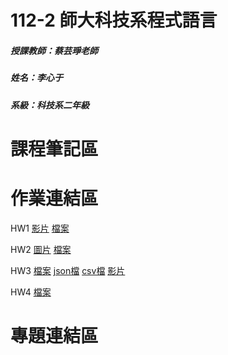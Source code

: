 # 112-2 師大科技系程式語言
##### 授課教師：蔡芸琤老師
##### 姓名：李心于
##### 系級：科技系二年級
# 課程筆記區

# 作業連結區
HW1
[影片](https://youtu.be/J5PXe8fHHL4)
[檔案](https://colab.research.google.com/drive/1BchYl6tIhHRfwNIxk1fz6QFd81m_tnSg?hl=zh-tw)

HW2
[圖片](json_university.com.png)
[檔案](https://github.com/sandylee0415/-/blob/main/HW2%20(%E6%9B%B4%E6%96%B0).ipynb)

HW3
[檔案](https://github.com/sandylee0415/-/blob/main/HW3.ipynb)
[json檔](output.json)
[csv檔](output.csv)
[影片](https://youtu.be/QX7yvbAlRog)

HW4
[檔案](https://github.com/sandylee0415/-/blob/main/HW04.ipynb)

# 專題連結區
